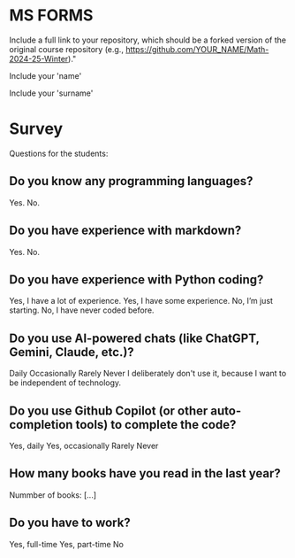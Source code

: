 # MS FORMS

Include a full link to your repository, which should be a forked version of the original course repository (e.g., https://github.com/YOUR_NAME/Math-2024-25-Winter)."

Include your 'name'

Include your 'surname'

# Survey

Questions for the students:

## Do you know any programming languages?

Yes.
No.

## Do you have experience with markdown?

Yes.
No.

## Do you have experience with Python coding?

Yes, I have a lot of experience.
Yes, I have some experience.
No, I’m just starting.
No, I have never coded before.

## Do you use AI-powered chats (like ChatGPT, Gemini, Claude, etc.)?

Daily
Occasionally
Rarely
Never
I deliberately don't use it, because I want to be independent of technology.

## Do you use Github Copilot (or other auto-completion tools) to complete the code?

Yes, daily
Yes, occasionally
Rarely
Never

## How many books have you read in the last year?
Nummber of books: [...]

## Do you have to work?

Yes, full-time
Yes, part-time
No



